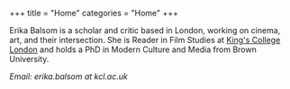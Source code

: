 +++
title = "Home"
categories = "Home"
+++

Erika Balsom is a scholar and critic based in London, working on cinema, art, and their intersection. She is Reader in Film Studies at [King's College London](https://www.kcl.ac.uk/artshums/depts/filmstudies/people/acad/balsom/index.aspx) and holds a PhD in Modern Culture and Media from Brown University.

*Email: erika.balsom at kcl.ac.uk*

